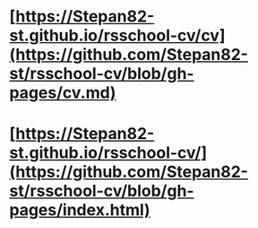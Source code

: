 # [https://Stepan82-st.github.io/rsschool-cv/cv](https://github.com/Stepan82-st/rsschool-cv/blob/gh-pages/cv.md)
# [https://Stepan82-st.github.io/rsschool-cv/](https://github.com/Stepan82-st/rsschool-cv/blob/gh-pages/index.html)
